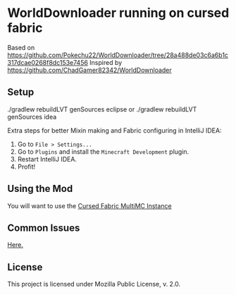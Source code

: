 # WorldDownloader running on cursed fabric

Based on https://github.com/Pokechu22/WorldDownloader/tree/28a488de03c6a6b1c317dcae0268f8dc153e7456
Inspired by https://github.com/ChadGamer82342/WorldDownloader

## Setup

./gradlew rebuildLVT genSources eclipse
or
./gradlew rebuildLVT genSources idea

Extra steps for better Mixin making and Fabric configuring in IntelliJ IDEA:

1. Go to `File > Settings...`
2. Go to `Plugins` and install the `Minecraft Development` plugin.
3. Restart IntelliJ IDEA.
4. Profit!

## Using the Mod

You will want to use the [Cursed Fabric MultiMC Instance](https://github.com/calmilamsy/Cursed-Fabric-MultiMC)

## Common Issues

[Here.](https://github.com/calmilamsy/BIN-fabric-example-mod#common-issues)

## License

This project is licensed under Mozilla Public License, v. 2.0.
